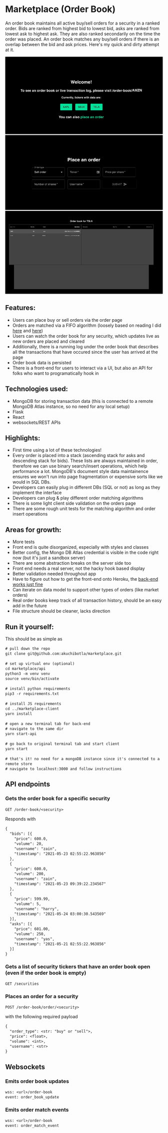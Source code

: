 # Marketplace (Order Book)

An order book maintains all active buy/sell orders for a security in a ranked order. Bids are ranked from highest bid to lowest bid, asks are ranked from lowest ask to highest ask. They are also ranked secondarily on the time the order was placed. An order book matches any buy/sell orders if there is an overlap between the bid and ask prices. Here's my quick and dirty attempt at it.

![homepage](assets/homepage_gif.gif)
![orderpage](assets/orderpage_gif.gif)
![orderbook-gif](assets/orderbook_gif.gif)


## Features:
- Users can place buy or sell orders via the order page
- Orders are matched via a FIFO algorithm (loosely based on reading I did [here](https://www.amazon.com/Algorithmic-Trading-Practitioners-Jeffrey-Bacidore/dp/0578715236/ref=sr_1_4?dchild=1&keywords=algorithmic+trading&qid=1621740058&s=books&sr=1-4) and [here](https://en.wikipedia.org/wiki/Order_matching_system))
- Users can watch the order book for any security, which updates live as new orders are placed and cleared
- Additionally, there is a running log under the order book that describes all the transactions that have occured since the user has arrived at the page
- Order book data is persisted
- There is a front-end for users to interact via a UI, but also an API for folks who want to programatically hook in

## Technologies used:
- MongoDB for storing transaction data (this is connected to a remote MongoDB Atlas instance, so no need for any local setup)
- Flask
- React
- websockets/REST APIs

## Highlights:
- First time using a lot of these technologies!
- Every order is placed into a stack (ascending stack for asks and descending stack for bids). These lists are always maintained in order, therefore we can use binary search/insert operations, which help performance a lot. MongoDB's document style data maintainence ensures we won't run into page fragmentation or expensive sorts like we would in SQL DBs.
- Developers can easily plug in different DBs (SQL or not) as long as they implement the interface
- Developers can plug & play different order matching algorithms
- There is some light client side validation on the orders page
- There are some rough unit tests for the matching algorithm and order insert operations

## Areas for growth:
- More tests
- Front end is quite disorganized, especially with styles and classes
- Better config, the Mongo DB Atlas credential is visible in the code right now (but it's just a sandbox server)
- There are some abstraction breaks on the server side too
- Front end needs a real server, not the hacky hook based display
- Better validation needed throughout app
- Have to figure out how to get the front-end onto Heroku, the [back-end works just fine](http://ak-marketplace-server.herokuapp.com/orderbook/TSLA)
- Can iterate on data model to support other types of orders (like market orders)
- Real order books keep track of all transaction history, should be an easy add in the future
- File structure should be cleaner, lacks direction

## Run it yourself:
This should be as simple as
```
# pull down the repo
git clone git@github.com:akuchibotla/marketplace.git

# set up virtual env (optional)
cd marketplace/api
python3 -m venv venv
source venv/bin/activate

# install python requirements
pip3 -r requirements.txt

# install JS requirements
cd ../marketplace-client
yarn install

# open a new terminal tab for back-end
# navigate to the same dir
yarn start-api

# go back to original terminal tab and start client
yarn start

# that's it! no need for a mongoDB instance since it's connected to a remote store
# navigate to localhost:3000 and follow instructions
```

## API endpoints
### Gets the order book for a specific security
```
GET /order-book/<security>
```
Responds with
```
{
  "bids": [{
    "price": 600.0,
    "volume": 20,
    "username": "zain",
    "timestamp": "2021-05-23 02:55:22.963856"
  },
  {
    "price": 600.0,
    "volume": 200,
    "username": "zain",
    "timestamp": "2021-05-23 09:39:22.234567"
  },
  {
    "price": 599.99,
    "volume": 5,
    "username": "harry",
    "timestamp": "2021-05-24 03:00:30.543569"
  }],
  "asks": [{
    "price": 601.00,
    "volume": 250,
    "username": "yas",
    "timestamp": "2021-05-21 02:55:22.963856"
  }]
}
```

### Gets a list of security tickers that have an order book open (even if the order book is empty)
```
GET /securities
```

### Places an order for a security
```
POST /order-book/order/<security>
```
with the following required payload
```
{
  "order_type": <str: "buy" or "sell">,
  "price": <float>,
  "volume": <int>,
  "username": <str>
}
```

## Websockets
### Emits order book updates
```
wss: <url>/order-book
event: order_book_update
```

### Emits order match events
```
wss: <url>/order-book
event: order_match_event
```
